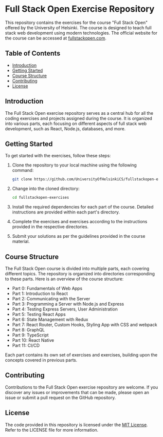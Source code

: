 # Full Stack Open Exercise Repository

This repository contains the exercises for the course "Full Stack Open" offered by the University of Helsinki. The course is designed to teach full stack web development using modern technologies. The official website for the course can be accessed at [fullstackopen.com](https://fullstackopen.com).

## Table of Contents

-   [Introduction](#introduction)
-   [Getting Started](#getting-started)
-   [Course Structure](#course-structure)
-   [Contributing](#contributing)
-   [License](#license)

## Introduction

The Full Stack Open exercise repository serves as a central hub for all the coding exercises and projects assigned during the course. It is organized into various parts, each focusing on different aspects of full stack web development, such as React, Node.js, databases, and more.

## Getting Started

To get started with the exercises, follow these steps:

1. Clone the repository to your local machine using the following command:

    ```bash
    git clone https://github.com/UniversityOfHelsinkiCS/fullstackopen-exercises.git
    ```

2. Change into the cloned directory:

    ```bash
    cd fullstackopen-exercises
    ```

3. Install the required dependencies for each part of the course. Detailed instructions are provided within each part's directory.

4. Complete the exercises and exercises according to the instructions provided in the respective directories.

5. Submit your solutions as per the guidelines provided in the course material.

## Course Structure

The Full Stack Open course is divided into multiple parts, each covering different topics. The repository is organized into directories corresponding to these parts. Here is an overview of the course structure:

-   Part 0: Fundamentals of Web Apps
-   Part 1: Introduction to React
-   Part 2: Communicating with the Server
-   Part 3: Programming a Server with Node.js and Express
-   Part 4: Testing Express Servers, User Administration
-   Part 5: Testing React Apps
-   Part 6: State Management with Redux
-   Part 7: React Router, Custom Hooks, Styling App with CSS and webpack
-   Part 8: GraphQL
-   Part 9: TypeScript
-   Part 10: React Native
-   Part 11: CI/CD

Each part contains its own set of exercises and exercises, building upon the concepts covered in previous parts.

## Contributing

Contributions to the Full Stack Open exercise repository are welcome. If you discover any issues or improvements that can be made, please open an issue or submit a pull request on the GitHub repository.

## License

The code provided in this repository is licensed under the [MIT License](https://opensource.org/licenses/MIT). Refer to the LICENSE file for more information.
